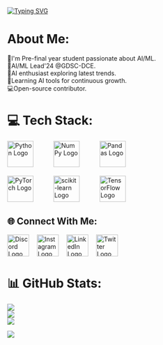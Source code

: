 <a href="https://git.io/typing-svg">
<img src="https://readme-typing-svg.herokuapp.com?font=Nunito&weight=700&size=45&duration=3000&pause=900&color=FF57AD&vCenter=true&random=false&width=435&lines=Hey!;I'm+SHANKARI+RAJA"
alt="Typing SVG" /></a> 

# **About Me:**<br>
👋I'm Pre-final year student passionate about AI/ML.<br>🚀AI/ML Lead'24 @GDSC-DCE.<br>🌟AI enthusiast exploring latest trends.<br>🔧Learning AI tools for continuous growth.<br>💻Open-source contributor.

# 💻 Tech Stack:
<img src="https://upload.wikimedia.org/wikipedia/commons/c/c3/Python-logo-notext.svg" alt="Python Logo" height="60">&emsp;&emsp;&emsp;
<img src="https://upload.wikimedia.org/wikipedia/commons/1/1a/NumPy_logo.svg" alt="NumPy Logo" height="60">&emsp;&emsp;&emsp;
<img src="https://upload.wikimedia.org/wikipedia/commons/e/ed/Pandas_logo.svg" alt="Pandas Logo" height="60"><br><br> 
<img src="https://upload.wikimedia.org/wikipedia/commons/9/96/Pytorch_logo.png" alt="PyTorch Logo" height="60">&emsp;&emsp;&emsp;
<img src="https://upload.wikimedia.org/wikipedia/commons/0/05/Scikit_learn_logo_small.svg" alt="scikit-learn Logo" height="60">&emsp;&emsp;&emsp;
<img src="https://upload.wikimedia.org/wikipedia/commons/1/11/TensorFlowLogo.svg" alt="TensorFlow Logo" height="60">

## 🌐 Connect With Me:
<a href="https://discord.com/users/1085906634171220041" target="_blank"><img src="https://img.icons8.com/color/48/000000/discord-logo.png" alt="Discord Logo" height="50"></a>&emsp;
<a href="https://instagram.com/shankariraja07" target="_blank"><img src="https://img.icons8.com/fluent/48/000000/instagram-new.png" alt="Instagram Logo" height="50"></a>&emsp;
<a href="https://www.linkedin.com/in/shankari-raja-7b1b4a247" target="_blank"><img src="https://img.icons8.com/color/48/000000/linkedin.png" alt="LinkedIn Logo" height="50"></a>&emsp;
<a href="https://twitter.com/ShankariRa6211" target="_blank"><img src="https://img.icons8.com/color/48/000000/twitter.png" alt="Twitter Logo" height="50"></a>&emsp;

# 📊 GitHub Stats:
![](https://github-readme-stats.vercel.app/api?username=shankariraja&theme=radical&hide_border=false&include_all_commits=false&count_private=false)<br/>
![](https://github-readme-streak-stats.herokuapp.com/?user=shankariraja&theme=radical&hide_border=false)<br/>
![](https://github-readme-stats.vercel.app/api/top-langs/?username=shankariraja&theme=radical&hide_border=false&include_all_commits=false&count_private=false&layout=compact)

[![](https://visitcount.itsvg.in/api?id=shankariraja&icon=0&color=0)](https://visitcount.itsvg.in)

<!-- Proudly created with GPRM (https://gprm.itsvg.in) -->
